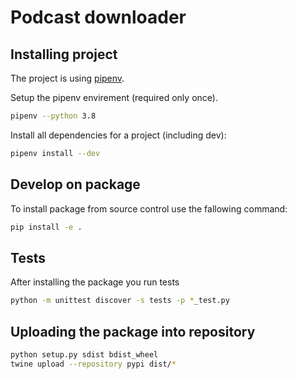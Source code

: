 # Podcast downloader

## Installing project

The project is using [pipenv](https://github.com/pypa/pipenv).

Setup the pipenv envirement (required only once).

```bash
pipenv --python 3.8
```

Install all dependencies for a project (including dev):

```bash
pipenv install --dev
```

## Develop on package

To install package from source control use the fallowing command:

```bash
pip install -e .
```

## Tests

After installing the package you run tests

```bash
python -m unittest discover -s tests -p *_test.py
```

## Uploading the package into repository

```bash
python setup.py sdist bdist_wheel
twine upload --repository pypi dist/*
```

